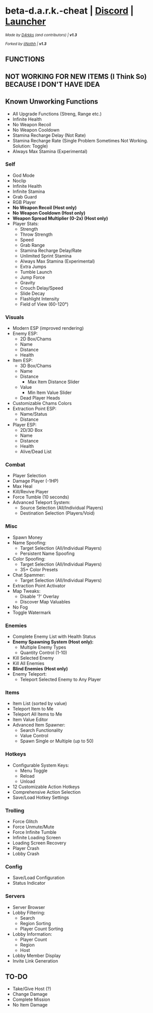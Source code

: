 # beta-d.a.r.k.-cheat | [Discord](https://discord.gg/RAR8D26P4s) | [Launcher](https://github.com/hdunl/DarkInjector/releases/latest)
<sub>*Made by [D4rkks](https://github.com/D4rkks) (and contributors) | **v1.3***</sub>

<sub>*Forked by [iiNothh](https://github.com/iiNothh) | **v1.3***</sub>

## FUNCTIONS

## NOT WORKING FOR NEW ITEMS (I Think So) BECAUSE I DON'T HAVE IDEA
## Known Unworking Functions
- All Upgrade Functions (Streng, Range etc.)
- Infinite Health
- No Weapon Recoil
- No Weapon Cooldown
- Stamina Recharge Delay (Not Rate)
- Stamina Recharge Rate (Single Problem Sometimes Not Working. Solution: Toggle)
- Always Max Stamina (Experimental)

### Self
- God Mode
- Noclip
- Infinite Health
- Infinite Stamina
- Grab Guard
- RGB Player
- **No Weapon Recoil (Host only)**
- **No Weapon Cooldown (Host only)**
- **Weapon Spread Multiplier (0-2x) (Host only)**
- Player Stats:
  - Strength
  - Throw Strength
  - Speed
  - Grab Range
  - Stamina Recharge Delay/Rate
  - Unlimited Sprint Stamina
  - Always Max Stamina (Experimental)
  - Extra Jumps
  - Tumble Launch
  - Jump Force
  - Gravity
  - Crouch Delay/Speed
  - Slide Decay
  - Flashlight Intensity
  - Field of View (60-120°)

### Visuals
- Modern ESP (improved rendering)
- Enemy ESP:
  - 2D Box/Chams
  - Name
  - Distance
  - Health
- Item ESP:
  - 3D Box/Chams
  - Name
  - Distance
    - Max Item Distance Slider
  - Value
    - Min Item Value Slider
  - Dead Player Heads
- Customizable Chams Colors
- Extraction Point ESP:
  - Name/Status
  - Distance
- Player ESP:
  - 2D/3D Box
  - Name
  - Distance
  - Health
  - Alive/Dead List

### Combat
- Player Selection
- Damage Player (-1HP)
- Max Heal
- Kill/Revive Player
- Force Tumble (10 seconds)
- Advanced Teleport System:
  - Source Selection (All/Individual Players)
  - Destination Selection (Players/Void)

### Misc
- Spawn Money
- Name Spoofing:
  - Target Selection (All/Individual Players)
  - Persistent Name Spoofing
- Color Spoofing:
  - Target Selection (All/Individual Players)
  - 35+ Color Presets
- Chat Spammer:
  - Target Selection (All/Individual Players)
- Extraction Point Activator
- Map Tweaks:
  - Disable '?' Overlay
  - Discover Map Valuables
- No Fog
- Toggle Watermark

### Enemies
- Complete Enemy List with Health Status
- **Enemy Spawning System (Host only):**
  - Multiple Enemy Types
  - Quantity Control (1-10)
- Kill Selected Enemy
- Kill All Enemies
- **Blind Enemies (Host only)**
- Enemy Teleport:
  - Teleport Selected Enemy to Any Player

### Items
- Item List (sorted by value)
- Teleport Item to Me
- Teleport All Items to Me
- Item Value Editor
- Advanced Item Spawner:
  - Search Functionality
  - Value Control
  - Spawn Single or Multiple (up to 50)

### Hotkeys
- Configurable System Keys:
  - Menu Toggle
  - Reload
  - Unload
- 12 Customizable Action Hotkeys
- Comprehensive Action Selection
- Save/Load Hotkey Settings

### Trolling
- Force Glitch
- Force Unmute/Mute
- Force Infinite Tumble
- Infinite Loading Screen
- Loading Screen Recovery
- Player Crash
- Lobby Crash

### Config
- Save/Load Configuration
- Status Indicator

### Servers
- Server Browser
- Lobby Filtering:
  - Search
  - Region Sorting
  - Player Count Sorting
- Lobby Information:
  - Player Count
  - Region
  - Host
- Lobby Member Display
- Invite Link Generation

## TO-DO
- Take/Give Host (?)
- Change Damage
- Complete Mission
- No Item Damage
